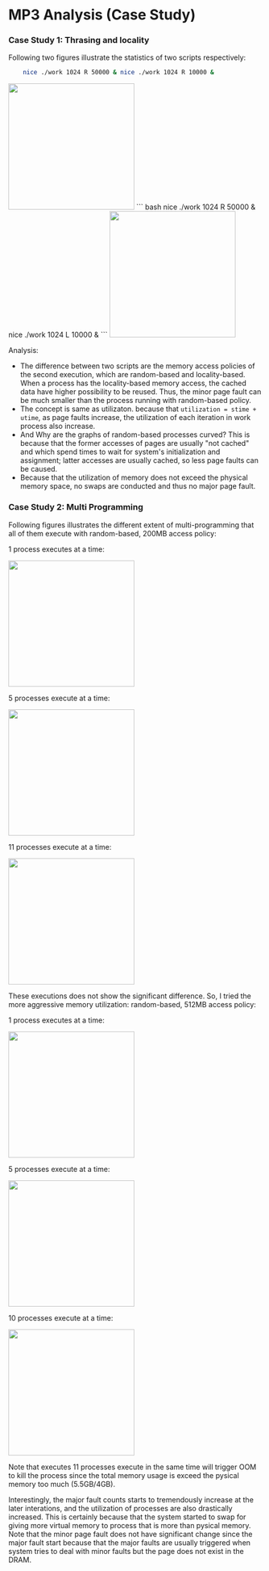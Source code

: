 # MP3 Analysis (Case Study)

### Case Study 1: Thrasing and locality ###

Following two figures illustrate the statistics of two scripts respectively:

``` bash
    nice ./work 1024 R 50000 & nice ./work 1024 R 10000 &
```
<img src="https://i.imgur.com/4CHRkgb.png" width="250">
``` bash
    nice ./work 1024 R 50000 & nice ./work 1024 L 10000 &
```
<img src="https://i.imgur.com/QhzoJsB.png" width="250">

Analysis:

- The difference between two scripts are the memory access policies of the second execution, which are random-based and locality-based. When a process has the locality-based memory access, the cached data have higher possibility to be reused. Thus, the minor page fault can be much smaller than the process running with random-based policy. 
- The concept is same as utilizaton. because that `utilization = stime + utime`, as page faults increase, the utilization of each iteration in work process also increase.
- And Why are the graphs of random-based processes curved? This is because that the former accesses of pages are usually "not cached" and which spend times to wait for system's initialization and assignment; latter accesses are usually cached, so less page faults can be caused.
- Because that the utilization of memory does not exceed the physical memory space, no swaps are conducted and thus no major page fault.

### Case Study 2: Multi Programming ###

Following figures illustrates the different extent of multi-programming that all of them execute with random-based, 200MB access policy:

1 process executes at a time:

<img src="https://i.imgur.com/9MzpRYi.png" width="250">

5 processes execute at a time:

<img src="https://i.imgur.com/w4h22KF.png" width="250">

11 processes execute at a time:

<img src="https://i.imgur.com/vDIa0Ez.png" width="250">

These executions does not show the significant difference. So, I tried the more aggressive memory utilization: random-based, 512MB access policy:

1 process executes at a time:

<img src="https://i.imgur.com/Y5bg3mY.png" width="250">

5 processes execute at a time:

<img src="https://i.imgur.com/ZEPjWy1.png" width="250">

10 processes execute at a time:

<img src="https://i.imgur.com/qhp2RYx.png" width="250">

Note that executes 11 processes execute in the same time will trigger OOM to kill the process since the total memory usage is exceed the pysical memory too much (5.5GB/4GB).

Interestingly, the major fault counts starts to tremendously increase at the later interations, and the utilization of processes are also drastically increased. This is certainly because that the system started to swap for giving more virtual memory to process that is more than pysical memory. Note that the minor page fault does not have significant change since the major fault start because that the major faults are usually triggered when system tries to deal with minor faults but the page does not exist in the DRAM.
